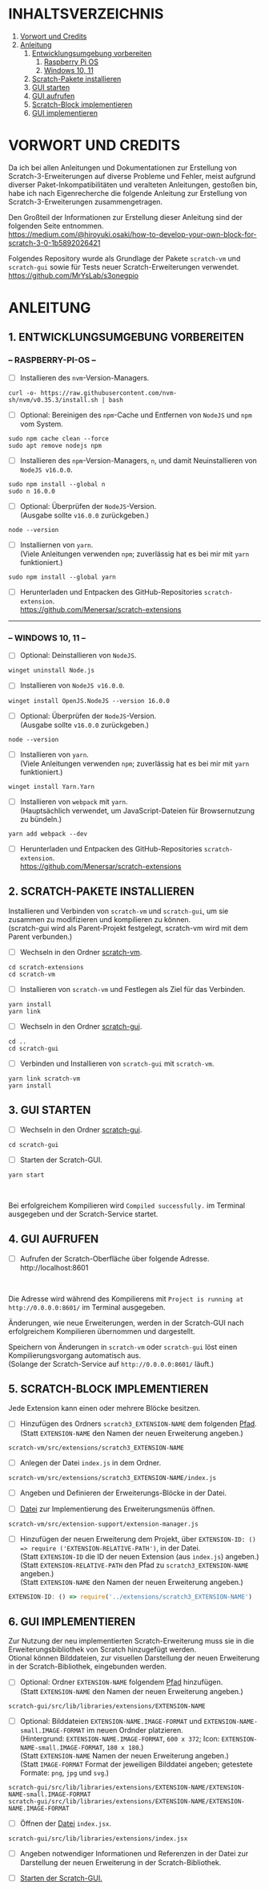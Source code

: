 # INHALTSVERZEICHNIS
1. [Vorwort und Credits](#h0)
2. [Anleitung](#h1)
	1. [Entwicklungsumgebung vorbereiten](#h1-1)
		1. [Raspberry Pi OS](#h1-1-1)
		2. [Windows 10, 11](#h1-1-2)
	2. [Scratch-Pakete installieren](#h2)
	3. [GUI starten](#h3)
	4. [GUI aufrufen](#h4)
	5. [Scratch-Block implementieren](#h5)
	6. [GUI implementieren](#h6)

# VORWORT UND CREDITS <a name="h0"></a>

Da ich bei allen Anleitungen und Dokumentationen zur Erstellung von Scratch-3-Erweiterungen auf diverse Probleme und Fehler, meist aufgrund diverser Paket-Inkompatibilitäten und veralteten Anleitungen, gestoßen bin, habe ich nach Eigenrecherche die folgende Anleitung zur Erstellung von Scratch-3-Erweiterungen zusammengetragen.

Den Großteil der Informationen zur Erstellung dieser Anleitung sind der folgenden Seite entnommen. <br />
https://medium.com/@hiroyuki.osaki/how-to-develop-your-own-block-for-scratch-3-0-1b5892026421


Folgendes Repository wurde als Grundlage der Pakete `scratch-vm` und `scratch-gui` sowie für Tests neuer Scratch-Erweiterungen verwendet. <br />
https://github.com/MrYsLab/s3onegpio

# ANLEITUNG <a name="h1"></a>

## 1. ENTWICKLUNGSUMGEBUNG VORBEREITEN <a name="h1-1"></a>

### – RASPBERRY-PI-OS – <a name="h1-1-1"></a>
	
- [ ] Installieren des `nvm`-Version-Managers.	
```console
curl -o- https://raw.githubusercontent.com/nvm-sh/nvm/v0.35.3/install.sh | bash
```

- [ ] Optional: Bereinigen des `npm`-Cache und Entfernen von `NodeJS` und `npm` vom System.
```console
sudo npm cache clean --force
sudo apt remove nodejs npm
```

- [ ] Installieren des `npm`-Version-Managers, `n`, und damit Neuinstallieren von `NodeJS v16.0.0`.
```console
sudo npm install --global n
sudo n 16.0.0
```

- [ ] Optional: Überprüfen der `NodeJS`-Version. <br />
(Ausgabe sollte `v16.0.0` zurückgeben.)
```console
node --version
```

- [ ] Installiernen von `yarn`. <br />
(Viele Anleitungen verwenden `npm`; zuverlässig hat es bei mir mit `yarn` funktioniert.)
```console
sudo npm install --global yarn
```

- [ ] Herunterladen und Entpacken des GitHub-Repositories `scratch-extension`. <br />
https://github.com/Menersar/scratch-extensions

---

### – WINDOWS 10, 11 – <a name="h1-1-2"></a>

- [ ] Optional: Deinstallieren von `NodeJS`. <br />
```console
winget uninstall Node.js
```

- [ ] Installieren von `NodeJS v16.0.0`. <br />
```console
winget install OpenJS.NodeJS --version 16.0.0
```

- [ ] Optional: Überprüfen der `NodeJS`-Version. <br />
(Ausgabe sollte `v16.0.0` zurückgeben.)
```console
node --version
```

- [ ] Installieren von `yarn`. <br />
(Viele Anleitungen verwenden `npm`; zuverlässig hat es bei mir mit `yarn` funktioniert.)
```console
winget install Yarn.Yarn
```

- [ ] Installieren von `webpack` mit `yarn`. <br />
(Hauptsächlich verwendet, um JavaScript-Dateien für Browsernutzung zu bündeln.)
```console
yarn add webpack --dev
```

- [ ] Herunterladen und Entpacken des GitHub-Repositories `scratch-extension`. <br />
https://github.com/Menersar/scratch-extensions

## 2. SCRATCH-PAKETE INSTALLIEREN <a name="h2"></a>
		
Installieren und Verbinden von `scratch-vm` und `scratch-gui`, um sie zusammen zu modifizieren und kompilieren zu können. <br />
(scratch-gui wird als Parent-Projekt festgelegt, scratch-vm wird mit dem Parent verbunden.)

- [ ] Wechseln in den Ordner [scratch-vm](/scratch-vm).
```console
cd scratch-extensions
cd scratch-vm
```

- [ ] Installieren von `scratch-vm` und Festlegen als Ziel für das Verbinden.
```console
yarn install
yarn link
```

- [ ] Wechseln in den Ordner [scratch-gui](/scratch-gui).
```console
cd ..
cd scratch-gui 
```

- [ ] Verbinden und Installieren von `scratch-gui` mit `scratch-vm`.
```console
yarn link scratch-vm 
yarn install
```

## 3. GUI STARTEN <a name="h3"></a>

- [ ] Wechseln in den Ordner [scratch-gui](/scratch-gui).
```console	
cd scratch-gui
```

- [ ] Starten der Scratch-GUI.
```console
yarn start
```

<br />

Bei erfolgreichem Kompilieren wird `Compiled successfully.` im Terminal ausgegeben und der Scratch-Service startet.

## 4. GUI AUFRUFEN <a name="h4"></a>

- [ ] Aufrufen der Scratch-Oberfläche über folgende Adresse. <br />
http://localhost:8601

<br />

Die Adresse wird während des Kompilierens mit `Project is running at http://0.0.0.0:8601/` im Terminal ausgegeben.

Änderungen, wie neue Erweiterungen, werden in der Scratch-GUI nach erfolgreichem Kompilieren übernommen und dargestellt.

Speichern von Änderungen in `scratch-vm` oder `scratch-gui` löst einen Kompilierungsvorgang automatisch aus. <br />
(Solange der Scratch-Service auf `http://0.0.0.0:8601/` läuft.)

## 5. SCRATCH-BLOCK IMPLEMENTIEREN <a name="h5"></a>
		
Jede Extension kann einen oder mehrere Blöcke besitzen.
	
- [ ] Hinzufügen des Ordners `scratch3_EXTENSION-NAME` dem folgenden [Pfad](/scratch-vm/src/extensions). <br />
(Statt `EXTENSION-NAME` den Namen der neuen Erweiterung angeben.)
```console
scratch-vm/src/extensions/scratch3_EXTENSION-NAME
```

- [ ] Anlegen der Datei `index.js` in dem Ordner. <br />
```console
scratch-vm/src/extensions/scratch3_EXTENSION-NAME/index.js
```

- [ ] Angeben und Definieren der Erweiterungs-Blöcke in der Datei.

- [ ] [Datei](/scratch-vm/src/extension-support/extension-manager.js) zur Implementierung des Erweiterungsmenüs öffnen.
```console
scratch-vm/src/extension-support/extension-manager.js
```

- [ ] Hinzufügen der neuen Erweiterung dem Projekt, über `EXTENSION-ID: () => require ('EXTENSION-RELATIVE-PATH')`, in der Datei. <br />
(Statt `EXTENSION-ID` die ID der neuen Extension (aus `index.js`) angeben.) <br />
(Statt `EXTENSION-RELATIVE-PATH` den Pfad zu `scratch3_EXTENSION-NAME` angeben.) <br />
(Statt `EXTENSION-NAME` den Namen der neuen Erweiterung angeben.)
```javascript
EXTENSION-ID: () => require('../extensions/scratch3_EXTENSION-NAME')
```

## 6. GUI IMPLEMENTIEREN <a name="h6"></a>

Zur Nutzung der neu implementierten Scratch-Erweiterung muss sie in die Erweiterungsbibliothek von Scratch hinzugefügt werden. <br />
Otional können Bilddateien, zur visuellen Darstellung der neuen Erweiterung in der Scratch-Bibliothek, eingebunden werden. <br />

- [ ] Optional: Ordner `EXTENSION-NAME` folgendem [Pfad](/scratch-gui/src/lib/libraries/extensions) hinzufügen. <br />
(Statt `EXTENSION-NAME` den Namen der neuen Erweiterung angeben.) <br />
```console
scratch-gui/src/lib/libraries/extensions/EXTENSION-NAME
```

- [ ] Optional: Bilddateien `EXTENSION-NAME.IMAGE-FORMAT` und `EXTENSION-NAME-small.IMAGE-FORMAT` im neuen Ordnder platzieren. <br />
(Hintergrund: `EXTENSION-NAME.IMAGE-FORMAT`, `600 x 372`; Icon: `EXTENSION-NAME-small.IMAGE-FORMAT`, `180 x 180`.) <br />
(Statt `EXTENSION-NAME` Namen der neuen Erweiterung angeben.) <br />
(Statt `IMAGE-FORMAT` Format der jeweiligen Bilddatei angeben; getestete Formate: `png`, `jpg` und `svg`.) <br />
```console
scratch-gui/src/lib/libraries/extensions/EXTENSION-NAME/EXTENSION-NAME-small.IMAGE-FORMAT
scratch-gui/src/lib/libraries/extensions/EXTENSION-NAME/EXTENSION-NAME.IMAGE-FORMAT
```

- [ ] Öffnen der [Datei](scratch-gui/src/lib/libraries/extensions/index.jsx) `index.jsx`.	
```console
scratch-gui/src/lib/libraries/extensions/index.jsx
```

- [ ] Angeben notwendiger Informationen und Referenzen in der Datei zur Darstellung der neuen Erweiterung in der Scratch-Bibliothek.
	
- [ ] [Starten der Scratch-GUI.](https://github.com/Menersar/scratch-extensions/edit/main/README.md#3-gui-starten)
